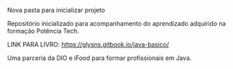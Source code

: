 Nova pasta para inicializar projeto

Repositório inicializado para acompanhamento do aprendizado 
adquirido na formação Potência Tech. 

LINK PARA LIVRO: https://glysns.gitbook.io/java-basico/

Uma parceria da DIO e iFood para formar profissionais em Java.
